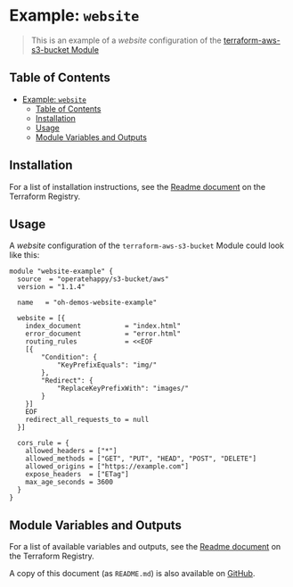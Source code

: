 # Example: `website`

> This is an example of a _website_ configuration of the [terraform-aws-s3-bucket Module](https://registry.terraform.io/modules/operatehappy/s3-bucket/)

## Table of Contents

- [Example: `website`](#example-website)
  - [Table of Contents](#table-of-contents)
  - [Installation](#installation)
  - [Usage](#usage)
  - [Module Variables and Outputs](#module-variables-and-outputs)

## Installation

For a list of installation instructions, see the [Readme document](https://registry.terraform.io/modules/operatehappy/s3-bucket/) on the Terraform Registry.

## Usage

A _website_ configuration of the `terraform-aws-s3-bucket` Module could look like this:

```hcl
module "website-example" {
  source  = "operatehappy/s3-bucket/aws"
  version = "1.1.4"

  name   = "oh-demos-website-example"

  website = [{
    index_document           = "index.html"
    error_document           = "error.html"
    routing_rules            = <<EOF
    [{
        "Condition": {
            "KeyPrefixEquals": "img/"
        },
        "Redirect": {
            "ReplaceKeyPrefixWith": "images/"
        }
    }]
    EOF
    redirect_all_requests_to = null
  }]

  cors_rule = {
    allowed_headers = ["*"]
    allowed_methods = ["GET", "PUT", "HEAD", "POST", "DELETE"]
    allowed_origins = ["https://example.com"]
    expose_headers  = ["ETag"]
    max_age_seconds = 3600
  }
}
```

## Module Variables and Outputs

For a list of available variables and outputs, see the [Readme document](https://registry.terraform.io/modules/operatehappy/s3-bucket/) on the Terraform Registry.

A copy of this document (as `README.md`) is also available on [GitHub](https://github.com/operatehappy/terraform-aws-s3-bucket/blob/master/README.md#readme).

